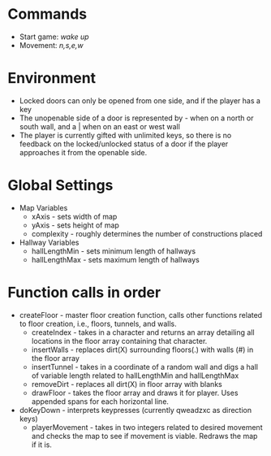 # Commands

* Start game: _wake up_
* Movement: _n,s,e,w_

# Environment

* Locked doors can only be opened from one side, and if the player has a key
* The unopenable side of a door is represented by - when on a north or south wall, and a | when on an east or west wall
* The player is currently gifted with unlimited keys, so there is no feedback on the locked/unlocked status of a door if the player approaches it from the openable side.

# Global Settings

* Map Variables
  * xAxis - sets width of map
  * yAxis - sets height of map
  * complexity - roughly determines the number of constructions placed
* Hallway Variables
  * hallLengthMin - sets minimum length of hallways
  * hallLengthMax - sets maximum length of hallways

# Function calls in order

* createFloor - master floor creation function, calls other functions related to floor creation, i.e., floors, tunnels, and walls.
  * createIndex - takes in a character and returns an array detailing all locations in the floor array containing that character.
  * insertWalls - replaces dirt(X) surrounding floors(.) with walls (#) in the floor array
  * insertTunnel - takes in a coordinate of a random wall and digs a hall of variable length related to hallLengthMin and hallLengthMax
  * removeDirt - replaces all dirt(X) in floor array with blanks
  * drawFloor - takes the floor array and draws it for player. Uses appended spans for each horizontal line.
* doKeyDown - interprets keypresses (currently qweadzxc as direction keys)
  * playerMovement - takes in two integers related to desired movement and checks the map to see if movement is viable. Redraws the map if it is.
